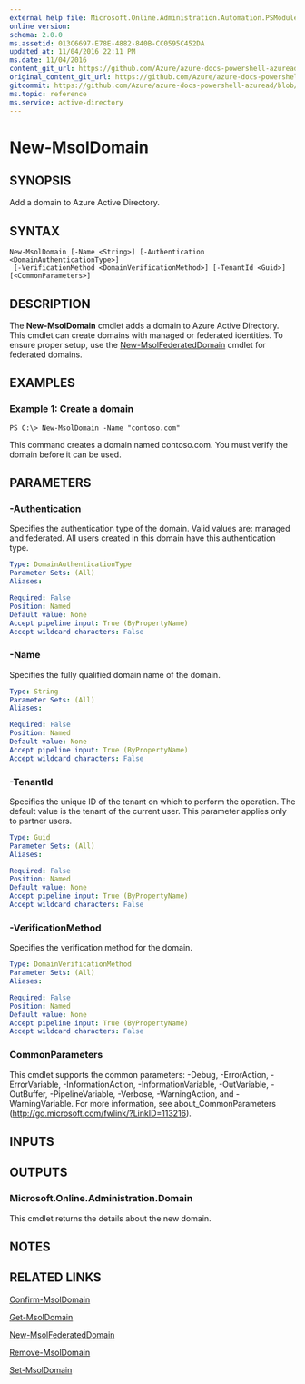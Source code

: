 ```yaml
---
external help file: Microsoft.Online.Administration.Automation.PSModule.dll-Help.xml
online version:
schema: 2.0.0
ms.assetid: 013C6697-E78E-4882-840B-CC0595C452DA
updated_at: 11/04/2016 22:11 PM
ms.date: 11/04/2016
content_git_url: https://github.com/Azure/azure-docs-powershell-azuread/blob/VinceSmith-patch-2/Azure%20AD%20Cmdlets/MSOnline/v1/New-MsolDomain.md
original_content_git_url: https://github.com/Azure/azure-docs-powershell-azuread/blob/VinceSmith-patch-2/Azure%20AD%20Cmdlets/MSOnline/v1/New-MsolDomain.md
gitcommit: https://github.com/Azure/azure-docs-powershell-azuread/blob/3c22ad9f927dcfe00a363b1a2c343fc086da2ac5
ms.topic: reference
ms.service: active-directory
---
```


# New-MsolDomain

## SYNOPSIS
Add a domain to Azure Active Directory.

## SYNTAX

```
New-MsolDomain [-Name <String>] [-Authentication <DomainAuthenticationType>]
 [-VerificationMethod <DomainVerificationMethod>] [-TenantId <Guid>] [<CommonParameters>]
```

## DESCRIPTION
The **New-MsolDomain** cmdlet adds a domain to Azure Active Directory.
This cmdlet can create domains with managed or federated identities.
To ensure proper setup, use the [New-MsolFederatedDomain](./New-MsolFederatedDomain.md) cmdlet for federated domains.

## EXAMPLES

### Example 1: Create a domain

```
PS C:\> New-MsolDomain -Name "contoso.com"
```

This command creates a domain named contoso.com.
You must verify the domain before it can be used.

## PARAMETERS

### -Authentication
Specifies the authentication type of the domain.
Valid values are: managed and federated.
All users created in this domain have this authentication type.

```yaml
Type: DomainAuthenticationType
Parameter Sets: (All)
Aliases:

Required: False
Position: Named
Default value: None
Accept pipeline input: True (ByPropertyName)
Accept wildcard characters: False
```

### -Name
Specifies the fully qualified domain name of the domain.

```yaml
Type: String
Parameter Sets: (All)
Aliases:

Required: False
Position: Named
Default value: None
Accept pipeline input: True (ByPropertyName)
Accept wildcard characters: False
```

### -TenantId
Specifies the unique ID of the tenant on which to perform the operation.
The default value is the tenant of the current user.
This parameter applies only to partner users.

```yaml
Type: Guid
Parameter Sets: (All)
Aliases:

Required: False
Position: Named
Default value: None
Accept pipeline input: True (ByPropertyName)
Accept wildcard characters: False
```

### -VerificationMethod
Specifies the verification method for the domain.

```yaml
Type: DomainVerificationMethod
Parameter Sets: (All)
Aliases:

Required: False
Position: Named
Default value: None
Accept pipeline input: True (ByPropertyName)
Accept wildcard characters: False
```

### CommonParameters
This cmdlet supports the common parameters: -Debug, -ErrorAction, -ErrorVariable, -InformationAction, -InformationVariable, -OutVariable, -OutBuffer, -PipelineVariable, -Verbose, -WarningAction, and -WarningVariable. For more information, see about_CommonParameters (http://go.microsoft.com/fwlink/?LinkID=113216).

## INPUTS

## OUTPUTS

### Microsoft.Online.Administration.Domain
This cmdlet returns the details about the new domain.

## NOTES

## RELATED LINKS
[Confirm-MsolDomain](./Confirm-MsolDomain.md)

[Get-MsolDomain](./Get-MsolDomain.md)

[New-MsolFederatedDomain](./New-MsolFederatedDomain.md)

[Remove-MsolDomain](./Remove-MsolDomain.md)

[Set-MsolDomain](./Set-MsolDomain.md)
